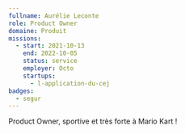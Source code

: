 ```yaml
---
fullname: Aurélie Leconte
role: Product Owner
domaine: Produit
missions:
  - start: 2021-10-13
    end: 2022-10-05
    status: service
    employer: Octo
    startups:
      - l-application-du-cej
badges:
  - segur
---
```

Product Owner, sportive et très forte à Mario Kart !
